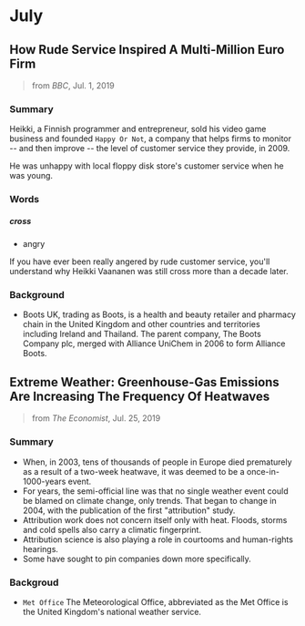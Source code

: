 # July

## How Rude Service Inspired A Multi-Million Euro Firm

> from *BBC*, Jul. 1, 2019

### Summary

Heikki, a Finnish programmer and entrepreneur, sold his video game business and founded `Happy Or Not`, a company that helps firms to monitor -- and then improve -- the level of customer service they provide, in 2009.

He was unhappy with local floppy disk store's customer service when he was young.

### Words

##### cross

- angry

If you have ever been really angered by rude customer service, you'll understand why Heikki Vaananen was still cross more than a decade later.

### Background

- Boots UK, trading as Boots, is a health and beauty retailer and pharmacy chain in the United Kingdom and other countries and territories including Ireland and Thailand. The parent company, The Boots Company plc, merged with Alliance UniChem in 2006 to form Alliance Boots.

## Extreme Weather: Greenhouse-Gas Emissions Are Increasing The Frequency Of Heatwaves

> from *The Economist*, Jul. 25, 2019

### Summary

- When, in 2003, tens of thousands of people in Europe died prematurely as a result of a two-week heatwave, it was deemed to be a once-in-1000-years event.
- For years, the semi-official line was that no single weather event could be blamed on climate change, only trends. That began to change in 2004, with the publication of the first "attribution" study.
- Attribution work does not concern itself only with heat. Floods, storms and cold spells also carry a climatic fingerprint.
- Attribution science is also playing a role in courtooms and human-rights hearings.
- Some have sought to pin companies down more specifically.

### Backgroud

- `Met Office` The Meteorological Office, abbreviated as the Met Office is the United Kingdom's national weather service.

